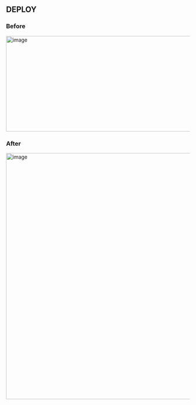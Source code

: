 ## DEPLOY

### Before

<img width="845" height="261" alt="image" src="https://github.com/user-attachments/assets/79bdeab9-8819-4eb9-81e4-fdd9fa32db86" />

### After

<img width="820" height="673" alt="image" src="https://github.com/user-attachments/assets/19ca0c98-19e0-4e36-85c5-b88dd83e37d9" />
